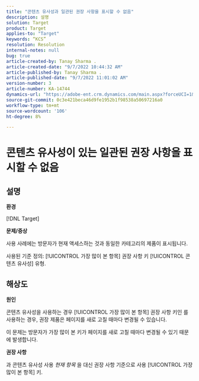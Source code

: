 ```yaml
---
title: "콘텐츠 유사성과 일관된 권장 사항을 표시할 수 없음"
description: 설명
solution: Target
product: Target
applies-to: "Target"
keywords: “KCS”
resolution: Resolution
internal-notes: null
bug: true
article-created-by: Tanay Sharma .
article-created-date: "9/7/2022 10:44:32 AM"
article-published-by: Tanay Sharma .
article-published-date: "9/7/2022 11:01:02 AM"
version-number: 3
article-number: KA-14744
dynamics-url: "https://adobe-ent.crm.dynamics.com/main.aspx?forceUCI=1&pagetype=entityrecord&etn=knowledgearticle&id=d1bc1008-9a2e-ed11-9db1-002248086735"
source-git-commit: 0c3e421beca46d9fe1952b1f98538a50697216a0
workflow-type: tm+mt
source-wordcount: '106'
ht-degree: 8%

---
```


# 콘텐츠 유사성이 있는 일관된 권장 사항을 표시할 수 없음

## 설명


<b>환경</b>

[!DNL Target]



<b>문제/증상</b>

사용 사례에는 방문자가 현재 액세스하는 것과 동일한 카테고리의 제품이 표시됩니다.

사용된 기준 정의: [!UICONTROL 가장 많이 본 항목] 권장 사항 키 [!UICONTROL 콘텐츠 유사성] 유형.


## 해상도


<b>원인</b>

콘텐츠 유사성을 사용하는 경우 [!UICONTROL 가장 많이 본 항목] 권장 사항 키인 를 사용하는 경우, 권장 제품은 페이지를 새로 고칠 때마다 변경될 수 있습니다.

이 문제는 방문자가 가장 많이 본 키가 페이지를 새로 고칠 때마다 변경될 수 있기 때문에 발생합니다.



<b>권장 사항</b>

과 콘텐츠 유사성 사용 *현재 항목* 을 대신 권장 사항 기준으로 사용 [!UICONTROL 가장 많이 본 항목] 키.
